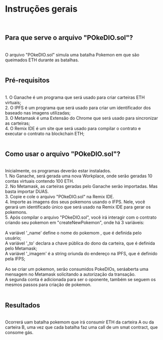 <h1> Instruções gerais </h1>
 </br>
<h2> Para que serve o arquivo "POkeDIO.sol"? </h2>
 </br>
O arquivo "POkeDIO.sol" simula uma batalha Pokemon em que são queimados ETH durante as batalhas.</br>
 </br>
<h2> Pré-requisitos </h2>
 </br>
1. O Ganache é um programa que será usado para criar carteiras ETH virtuais; </br>
2. O IPFS é um programa que será usado para criar um identificador dos baseado nas imagens utilizadas; </br>
3. O Metamask é uma Extensão do Chrome que será usado para sincronizar as carteiras; </br>
4. O Remix IDE é um site que será usado para compilar o contrato e executar o contrato na blockchain ETH;  </br>
 </br>
<h2> Como usar o arquivo "POkeDIO.sol"? </h2>
 </br>
Inicialmente, os programas deverão estar instalados. </br>
1. No Ganache, será gerada uma nova Workplace, onde serão geradas 10 contas virtuais contendo 100 ETH. </br>
2. No Metamask, as carteiras geradas pelo Ganache serão importadas. Mas basta importar DUAS. </br>
3. Copie e cole o arquivo "POkeDIO.sol" na Remix IDE. </br>
4. Importe as imagens dos seus pokemons usando o IFPS. Nele, você gerará um identificado único que será usado na Remix IDE para gerar os pokemons. </br>
5. Após compilar o arquivo "POkeDIO.sol", você irá interagir com o contrato criando seu pokemon em "createNewPokemon", onde há 3 variáveis: </br> 
</br>
A variável '_name' define o nome do pokemom , que é definida pelo usuário; </br> 
A variável '_to' declara a chave pública do dono da carteira, que é definida pelo Metamask; </br> 
A variável '_imagem' é a string oriunda do endereço na IPFS, que é definido pela IFPS; </br> 
</br>
Ao se criar um pokemon, serão consumidos PokeDIOs, seráaberta uma mensagem no Metamask solicitando a autorização da transação.</br>
A segunda conta é adicionada para ser o oponente, também se seguem os mesmos passos para criação de pokemon.</br>
</br>
<h2> Resultados </h2>
 </br>
Ocorrerá uam batalha pokemom que irá consumir ETH da carteira A ou da carteira B, uma vez que cada batalha faz uma call de um smat contract, que consome gás. </br>
